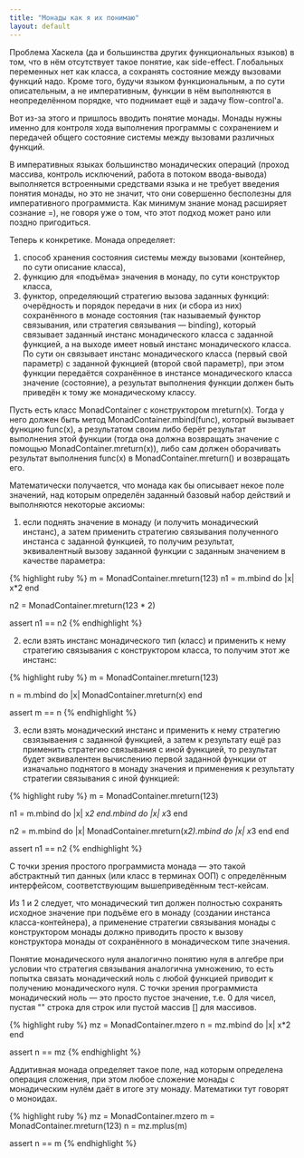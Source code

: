 ```yaml
---
title: "Монады как я их понимаю"
layout: default
---
```

Проблема Хаскела (да и большинства других функциональных языков) в том, что в нём отсутствует такое понятие, как side-effect. Глобальных переменных нет как класса, а сохранять состояние между вызовами функций надо. Кроме того, будучи языком функциональным, а по сути описательным, а не императивным, функции в нём выполняются в неопределённом порядке, что поднимает ещё и задачу flow-control'а.

Вот из-за этого и пришлось вводить понятие монады. Монады нужны именно для контроля хода выполнения программы с сохранением и передачей общего состояние системы между вызовами различных функций.

В императивных языках большинство монадических операций (проход массива, контроль исключений, работа в потоком ввода-вывода) выполняется встроенными средствами языка и не требует введения понятия монады, но это не значит, что они совершенно бесполезны для императивного программиста. Как минимум знание монад расширяет сознание =), не говоря уже о том, что этот подход может рано или поздно пригодиться.

Теперь к конкретике. Монада определяет:

  1. способ хранения состояния системы между вызовами (контейнер, по сути описание класса),
  2. функцию для «подъёма» значения в монаду, по сути конструктор класса,
  3. функтор, определяющий стратегию вызова заданных функций: очерёдность и порядок передачи в них (и сбора из них) сохранённого в монаде состояния (так называемый функтор связывания, или стратегия связывания — binding), который связывает заданный инстанс монадического класса с заданной функцией, а на выходе имеет новый инстанс монадического класса. По сути он связывает инстанс монадического класса (первый свой параметр) с заданной фукнцией (второй свой параметр), при этом функции передаётся сохранённое в инстансе монадического класса значение (состояние), а результат выполнения функции должен быть приведён к тому же монадическому классу.

Пусть есть класс MonadContainer с конструктором mreturn(x). Тогда у него должен быть метод MonadContainer.mbind(func), который вызывает функцию func(x), а результатом своим либо берёт результат выполнения этой функции (тогда она должна возвращать значение с помощью MonadContainer.mreturn(x)), либо сам должен оборачивать результат выполнения func(x) в MonadContainer.mreturn() и возвращать его.

Математически получается, что монада как бы описывает некое поле значений, над которым определён заданный базовый набор действий и выполняются некоторые аксиомы:

  1. если поднять значение в монаду (и получить монадический инстанс), а затем применить стратегию связывания полученного инстанса с заданной функцией, то получим результат, эквивалентный вызову заданной функции с заданным значением в качестве параметра:

{% highlight ruby %}
m = MonadContainer.mreturn(123)
n1 = m.mbind do |x|
    x*2
end

n2 = MonadContainer.mreturn(123 * 2)

assert n1 == n2
{% endhighlight %}

  2. если взять инстанс монадического тип (класс) и применить к нему стратегию связывания с конструктором класса, то получим этот же инстанс:

{% highlight ruby %}
m = MonadContainer.mreturn(123)

n = m.mbind do |x|
    MonadContainer.mreturn(x)
end

assert m == n
{% endhighlight %}

  3. если взять монадический инстанс и применить к нему стратегию свзязываения с заданной функцией, а затем к результату ещё раз применить стратегию связывания с иной функцией, то результат будет эквивалентен вычислению первой заданной функции от изначально поднятого в монаду значения и применения к результату стратегии связывания с иной функцией:

{% highlight ruby %}
m = MonadContainer.mreturn(123)

n1 = m.mbind do |x|
    x*2
end.mbind do |x|
    x*3
end

n2 = m.mbind do |x|
    MonadContainer.mreturn(x*2).mbind do |x|
        x*3
    end
end

assert n1 == n2
{% endhighlight %}

С точки зрения простого программиста монада — это такой абстрактный тип данных (или класс в терминах ООП) с определённым интерфейсом, соответствующим вышеприведённым тест-кейсам.

Из 1 и 2 следует, что монадический тип должен полностью сохранять исходное значение при подъёме его в монаду (создании инстанса класса-контейнера), а применение стратегии связывания монады с конструктором монады должно приводить просто к вызову конструктора монады от сохранённого в монадическом типе значения.

Понятие монадического нуля аналогично понятию нуля в алгебре при условии что стратегия связывания аналогична умножению, то есть попытка связать монадический ноль с любой функцией приводит к получению монадического нуля. С точки зрения программиста монадический ноль — это просто пустое значение, т.е. 0 для чисел, пустая "" строка для строк или пустой массив [] для массивов.

{% highlight ruby %}
mz = MonadContainer.mzero
n = mz.mbind do |x|
    x*2
end

assert n == mz
{% endhighlight %}

Аддитивная монада определяет такое поле, над которым определена операция сложения, при этом любое сложение монады с монадическим нулём даёт в итоге эту монаду. Математики тут говорят о моноидах.

{% highlight ruby %}
mz = MonadContainer.mzero
m = MonadContainer.mreturn(123)
n = mz.mplus(m)

assert n == m
{% endhighlight %}
